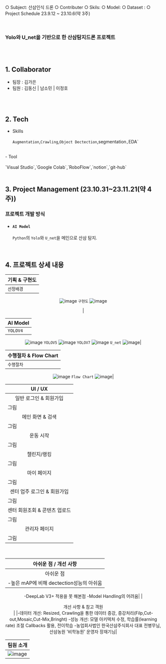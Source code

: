 ○ Subject: 산삼인식 드론
○ Contributer
○ Skils: 
○ Model: 
○ Dataset : 
○ Project Schedule 23.9.12 ~ 23.10.6(약 3주)

<br>

### <b>Yolo와 U_net을 기반으로 한 산삼탐지드론 프로젝트</b>

<br><br>

## 1. Collaborator
- 팀장 : 김가은
- 팀원 : 김동신 | 남소민 | 이정호

<br><br>

## 2. Tech
- Skills
  <br><br>
  `Augmentation`,`Crawling`,`Object Dectection`,segmentation`,`EDA`
<br>
- Tool
  <br><br>
  `Visual Studio`,`Google Colab`,`RoboFlow`,`notion`,`git-hub`
<br><br>

## 3. Project Management (23.10.31~23.11.21(약 4주))
### 프로젝트 개발 방식
 
  - #### `AI Model`

    `Python`의 `Yolo`와 `U_net`을 메인으로 산삼 탐지.
    
    <br>


## 4. 프로젝트 상세 내용
<div align='center'>
  
  |기획 & 구현도|
  |---|
  |`선정배경`
  ![image](https://github.com/KimDong-gue/Ginseng_dectection/assets/116249934/5b81bfce-c3dc-4f19-b069-a9bde2c50f40)
  `구현도`
  ![image](https://github.com/KimDong-gue/Ginseng_dectection/assets/116249934/1d96cd4b-8624-48c5-9df1-21ff7405ac85)

  |
  <br>
  
  |AI Model|
  |---|
  |`YOLOV4`
  ![image](https://github.com/KimDong-gue/Ginseng_dectection/assets/116249934/f1f7a7b9-1761-4122-af11-b5d0ac152e20)
   `YOLOV5`
   ![image](https://github.com/KimDong-gue/Ginseng_dectection/assets/116249934/c3143bc2-e893-4b8e-b7d3-677bd8d86ab7)
   `YOLOV7`
   ![image](https://github.com/KimDong-gue/Ginseng_dectection/assets/116249934/4ae6bbca-ac61-4f81-8c05-900356b2f80d)
   `U_net`
   ![image](https://github.com/KimDong-gue/Ginseng_dectection/assets/116249934/2d7cb562-5a08-4cef-97f6-f35a321adb31)|
  <br>
  
  |수행절차 & Flow Chart|
  |---|
  |`수행절차`
  ![image](https://github.com/KimDong-gue/Ginseng_dectection/assets/116249934/1edddeb6-2a40-42a2-a47d-deb85d55106d)
  `Flow Chart`
  ![image](https://github.com/KimDong-gue/Ginseng_dectection/assets/116249934/1aaa5dd9-934e-4f0e-bb70-eab8025aebce)|
  <br>
  
  |UI / UX|
  |---|
  |<div align='center'>일반 로그인 & 회원가입</div>|
  |그림|
  |<div align='center'>메인 화면 & 검색</div>|
  |그림|
  |<div align='center'>운동 시작</div>|
  |그림|
  |<div align='center'>챌린지/랭킹</div>|
  |그림|
  |<div align='center'>마이 페이지</div>|
  |그림|
  |<div align='center'>센터 업주 로그인 & 회원가입</div>|
  |그림|
  |<div align='center'>센터 회원조회 & 콘텐츠 업로드</div>|
  |그림|
  |<div align='center'>관리자 페이지</div>|
  |그림|
  <br>
  
  |아쉬운 점 / 개선 사항|
  |---|
  |<div align='center'>아쉬운 점</div>|
  |-높은 mAP에 비해 dectection성능의 아쉬움
   -DeepLab V3+ 적용을 못 해본점
   -Model Handling의 어려움|
  |<div align='center'>개선 사항 & 참고 객원<div>|
  |-데이터 개선: Resized, Crawling을 통한 데이터 증강, 증강처리(Filp,Cut-out,Mosaic,Cut-Mix,Bringht)
  -성능 개선: 모델 아키텍처 수정, 학습률(learning rate) 조절 Callbacks 활용, 전이학습
  -농업회사법인 한국산삼주식회사 대표 전병무님, 산삼농원 '비학농원' 운영자 장재기님|
  <br>
  
  |팀원 소개|
  |---|
  |![image](https://github.com/KimDong-gue/Ginseng_dectection/assets/116249934/7b8fd5cf-870f-4a73-914a-7e4e9143a8f6)|


</div>
